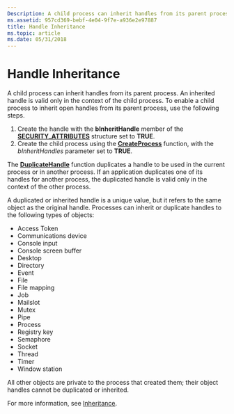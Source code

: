 ```yaml
---
Description: A child process can inherit handles from its parent process. An inherited handle is valid only in the context of the child process. To enable a child process to inherit open handles from its parent process, use the following steps.
ms.assetid: 957cd369-bebf-4e04-9f7e-a936e2e97887
title: Handle Inheritance
ms.topic: article
ms.date: 05/31/2018
---
```


# Handle Inheritance

A child process can inherit handles from its parent process. An inherited handle is valid only in the context of the child process. To enable a child process to inherit open handles from its parent process, use the following steps.

1.  Create the handle with the **bInheritHandle** member of the [**SECURITY\_ATTRIBUTES**](https://docs.microsoft.com/previous-versions/windows/desktop/legacy/aa379560(v=vs.85)) structure set to **TRUE**.
2.  Create the child process using the [**CreateProcess**](https://docs.microsoft.com/windows/desktop/api/processthreadsapi/nf-processthreadsapi-createprocessa) function, with the *bInheritHandles* parameter set to **TRUE**.

The [**DuplicateHandle**](https://msdn.microsoft.com/en-us/library/ms724251(v=VS.85).aspx) function duplicates a handle to be used in the current process or in another process. If an application duplicates one of its handles for another process, the duplicated handle is valid only in the context of the other process.

A duplicated or inherited handle is a unique value, but it refers to the same object as the original handle. Processes can inherit or duplicate handles to the following types of objects:

-   Access Token
-   Communications device
-   Console input
-   Console screen buffer
-   Desktop
-   Directory
-   Event
-   File
-   File mapping
-   Job
-   Mailslot
-   Mutex
-   Pipe
-   Process
-   Registry key
-   Semaphore
-   Socket
-   Thread
-   Timer
-   Window station

All other objects are private to the process that created them; their object handles cannot be duplicated or inherited.

For more information, see [Inheritance](https://docs.microsoft.com/windows/desktop/ProcThread/inheritance).

 

 



